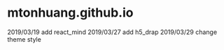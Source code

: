 # mtonhuang.github.io

2019/03/19 add react_mind
2019/03/27 add h5_drap
2019/03/29 change theme style
